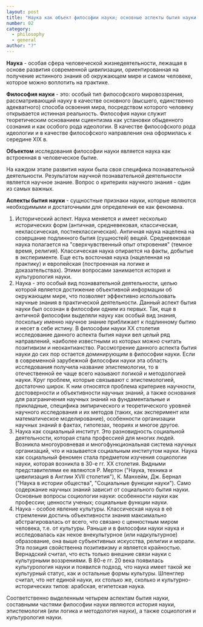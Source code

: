 ```yaml
---
layout: post
title: "Наука как объект философии науки; основные аспекты бытия науки. Эпистемология, социальная философия науки, философская культурология науки"
number: 02
category:
  - philosophy
  - general
author: "?"
---
```


**Наука** - особая сфера человеческой жизнедеятельности, лежащая в основе развития современной цивилизации, ориентированная на получение истинного знания об окружающем мире и самом человеке, которое можно воплотить на практике.

**Философия науки** - это: особый тип философского мировоззрения, рассматривающий науку в качестве основного (высшего, единственно адекватного) способа освоения мира, посредством которого человеку открывается истинная реальность. Философия науки служит теоретическим основанием сциентизма как установки обыденного сознания и как особого рода идеологии. В качестве философского рода идеологии и в качестве философского направления она оформилась к середине XIX в.

**Объектом** исследования философии науки является наука как встроенная в человеческое бытие.

На каждом этапе развития науки была своя специфика познавательной деятельности. Результатом научной познавательной деятельности является научное знание. Вопрос о критериях научного знания - один из самых важных.

**Аспекты бытия науки** - сущностные признаки науки, которые являются необходимыми и достаточными для определения ее как феномена.
1. Исторический аспект. Наука меняется и имеет несколько исторических форм (античная, средневековая, классическая, неклассическая, постнеклассическая). Античная наука нацелена на созерцание подлинного бытия (сущностей) вещей. Средневековая наука полагается на "сверхчувственный опыт откровения" (темное время, религия). Классическая наука опирается на факты, добытые в эксперименте. Еще есть восточная наука (нацеленная на практику) и европейская (построенная на логике и доказательствах).
Этими вопросами занимается история и культурология науки.
2. Наука - это особый вид познавательной деятельности, целью которой является достижение объективной информации об окружающем мире, что позволяет эффективно использовать научные знания в практической деятельности. Данный аспект бытия науки был осознан в философии одним из первых. Так, еще в античной философии выделяли науку как особый вид знания, поскольку именно научное знание приближает к подлинному бытию и несет в себе истину. В философии науки XX столетия исследование данного аспекта бытия науки вел целый ряд направлений, наиболее известными из которых можно считать позитивизм и неокантианство. Рассмотрение данного аспекта бытия науки до сих пор остается доминирующим в философии науки. Если в современной зарубежной философии науки эта область исследования получила название эпистемологии, то в отечественной ее чаще всего называют логикой и методологией науки. Круг проблем, которые связывают с эпистемологией, достаточно широк. К ним относятся проблема критериев научности, достоверности и объективности научных знаний, а также основания для разграничения научных знаний на фундаментальные и прикладные, специфика эмпирического и теоретического уровней научного исследования и их методов (таких, как эксперимент или математическое моделирование), особенности организации научных знаний в фактах, гипотезах, теориях и многое другое.
3. Наука как социальный институт. Это разновидность социальной деятельности, которая стала профессией для многих людей. Возникла многоуровневая и многофункциональная система научных организаций, что и называется социальным институтом науки. Наука как социальный феномен стала предметом изучения социологии науки, которая возникла в 30-е гг. XX столетия. Видными представителями ее являются Р. Мертон ("Наука, техника и цивилизация в Англии XVII столетия"), К. Манхейм, Дж. Бернал ("Наука в истории общества", "Социальные функции науки"). Само содержание научных знаний зависит от социального бытия науки. Основные вопросы социологии науки: особенности науки как профессии; ценности ученых; социальные функции науки.
4. Наука - особое явление культуры. Классическая наука в её стремлении достичь объективности знания максимально абстрагировалась от всего, что связано с ценностным миром человека, т.е. от культуры. Раньше и в философии науки наука и исследовалась как некое внекультурное (или надкультурное) образование, она выше субъективных искусства, религии и морали. Эта позиция свойственна позитивизму и является крайностью. Вернадский считал, что есть только внешние связи науки с культурными воззрениями. В 80-е гг. 20 века появилась культурология науки и появился подход, что наука имеет такой же культурный статус, как и остальные формы культуры. Шпенглер считал, что нет единой науки, их столько же, сколько и культурно-исторических типов: арабская, египетская наука.

Соответственно выделенным четырем аспектам бытия науки, составными частями философии науки являются история науки, эпистемология (или логика и методология науки), а также социология и культурология науки.
